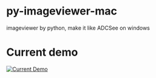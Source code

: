 # py-imageviewer-mac
imageviewer by python, make it like ADCSee on windows 

# Current demo 
[![Current Demo](https://img.youtube.com/vi/1Sqxyt9f-EU/maxresdefault.jpg)](https://www.youtube.com/watch?v=1Sqxyt9f-EU)
